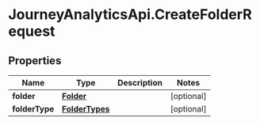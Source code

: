 # JourneyAnalyticsApi.CreateFolderRequest

## Properties

Name | Type | Description | Notes
------------ | ------------- | ------------- | -------------
**folder** | [**Folder**](Folder.md) |  | [optional] 
**folderType** | [**FolderTypes**](FolderTypes.md) |  | [optional] 


